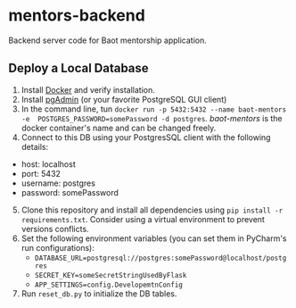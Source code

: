 # mentors-backend
Backend server code for Baot mentorship application.

## Deploy a Local Database

1. Install [Docker](https://docs.docker.com/install/) and verify installation.
2. Install [pgAdmin](https://www.pgadmin.org/download/) 
(or your favorite PostgreSQL GUI client)
3. In the command line, tun `docker run -p 5432:5432 --name baot-mentors -e 
POSTGRES_PASSWORD=somePassword -d postgres`.
_baot-mentors_ is the docker container's name and can be changed freely.
4. Connect to this DB using your PostgresSQL client with the following details:
* host: localhost
* port: 5432
* username: postgres
* password: somePassword
5. Clone this repository and install all dependencies using `pip install -r requirements.txt`.
   Consider using a virtual environment to prevent versions conflicts.
6. Set the following environment variables (you can set them in PyCharm's run configurations):
    * `DATABASE_URL=postgresql://postgres:somePassword@localhost/postgres`
    * `SECRET_KEY=someSecretStringUsedByFlask`
    * `APP_SETTINGS=config.DevelopemtnConfig`
6. Run `reset_db.py` to initialize the DB tables.
   